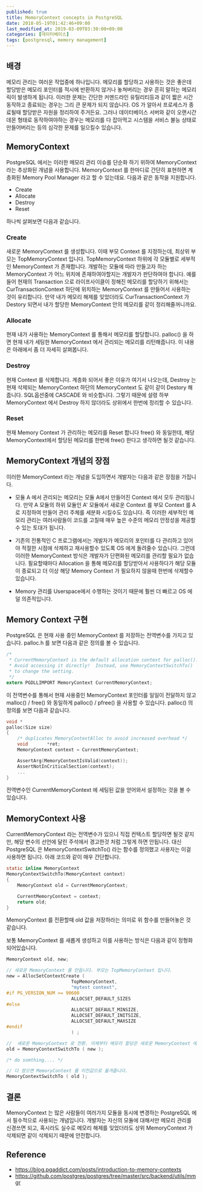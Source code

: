 ```yaml
---
published: true
title: MemoryContext concepts in PostgreSQL 
date: 2018-05-19T01:42:46+09:00
last_modified_at: 2019-03-09T03:30:00+09:00
categories: [데이터베이스]
tags: [postgresql, memory management]
--- 
```


## 배경 

메모리 관리는 여러운 작업중에 하나입니다. 메모리를 할당하고 사용하는 것은 좋은데 할당받은 메모리 포인터를 적시에 반환하지 않거나 놓쳐버리는 경우 흔히 말하는 메모리 릭이 발생하게 됩니다. 이러한 문제는 간단한 커멘드라인 유틸리티등과 같이 짧은 시간 동작하고 종료되는 경우는 그리 큰 문제가 되지 않습니다. OS 가 알아서 프로세스가 종료될때 할당받은 자원을 정리하여 주거든요. 그러나 데이터베이스 서버와 같이 오랜시간 데몬 형태로 동작하여야하는 경우는 메모리를 다 잡아먹고 시스템을 서비스 불능 상태로 만들어버리는 등의 심각한 문제를 일으킬수 있습니다. 


## MemoryContext 

PostgreSQL 에서는 이러한 메모리 관리 이슈를 단순화 하기 위하여 MemoryContext 라는 추상화된 개념을 사용합니다. MemoryContext 를 한마디로 간단히 표현하면 계층화된 Memory Pool Manager 라고 할 수 있는데요. 다음과 같은 동작을 지원합니다. 

* Create 
* Allocate 
* Destroy 
* Reset 

하나씩 살펴보면 다음과 같습니다. 

### Create 

새로운 MemoryContext 를 생성합니다. 이때 부모 Context 를 지정하는데, 최상위 부모는 TopMemoryContext 입니다. TopMemoryContext 하위에 각 모듈별로 세부적인 MemoryContext 가 존재합니다. 개발하는 모듈에 따라 만들고자 하는 MemoryContext 가 어느 위치에 존재하여야할지는 개발자가 판단하여야 합니다. 예를 들어 현재의 Transaction 으로 라이프사이클이 정해진  메모리를 할당하기 위해서는 CurTransactionContext 하단에 위치하는 MemoryContext 를 만들어서 사용하는 것이 유리합니다. 만약 내가 메모리 해제를 잊었더라도 CurTransactionContext 가 Destory 되면서 내가 할당한 MemoryContext 안의 메모리를 같이 정리해줄꺼니까요. 

### Allocate

현재 내가 사용하는 MemoryContext 를 통해서 메모리를 할당합니다. palloc() 을 하면 현재 내가 세팅한 MemoryContext 에서 관리되는 메모리를 리턴해줍니다. 이 내용은 아래에서 좀 더 자세히 살펴봅니다. 

### Destroy 

현재 Context 를 삭제합니다. 계층화 되어서 좋은 이유가 여기서 나오는데, Destroy 는 현재 삭제되는 MemoryContext 하단의 MemoryContext 도 같이 같이 Destory 해줍니다. SQL옵션중에 CASCADE 와 비슷합니다. 그렇기 때문에 설령 하부 MemoryContext 에서 Destroy 하지 않더라도 상위에서 한번에 정리할 수 있습니다. 

### Reset 

현재 Memory Context 가 관리하는 메모리를 Reset 합니다 free() 와 동일한데, 해당 MemoryContext에서 할당된 메모리를 한번에 free() 한다고 생각하면 될것 같습니다. 

## MemoryContext 개념의 장점 

이러한 MemoryContext 라는 개념을 도입하면서 개발자는 다음과 같은 장점을 가집니다. 

* 모듈 A 에서 관리되는 메모리는 모듈 A에서 만들어진 Context 에서 모두 관리됩니다. 만약 A 모듈의 하위 모듈인 A' 모듈에서 새로운 Context 를 부모 Context 를 A 로 지정하여 만들어 관리 주체를 세분화 시킬수도 있습니다. 즉 이러한 세부적인 메모리 관리는 여러사람들이 코드를 고칠때 매우 높은 수준의 메모리 안정성을 제공할 수 있는 토대가 됩니다. 

* 기존의 전통적인 C 프로그램에서는 개발자가 메모리의 포인터를 다 관리하고 있어야 적절한 시점에 삭제하고 재사용할수 있도록 OS 에게 돌려줄수 있습니다. 그런데 이러한 MemoryContext 방식은 개발자가 단편화된 메모리를 관리할 필요가 없습니다. 필요할때마다 Allocation 을 통해 메모리를 할당받아서 사용하다가 해당 모듈이 종료되고 더 이상 해당 Memory Context 가 필요하지 않을때 한번에 삭제할수 있습니다. 

* Memory 관리를 Userspace에서 수행하는 것이기 때문에 훨씬 더 빠르고 OS 에 덜 의존적입니다.  


## Memory Context  구현

PostgreSQL 은 현재 사용 중인 MemoryContext 를 저장하는 전역변수를 가지고 있습니다. palloc.h 를 보면 다음과 같은 정의를 볼 수 있습니다.  

```c
/*
 * CurrentMemoryContext is the default allocation context for palloc().
 * Avoid accessing it directly!  Instead, use MemoryContextSwitchTo()
 * to change the setting.
 */
extern PGDLLIMPORT MemoryContext CurrentMemoryContext;
```

이 전역변수를 통해서 현재 사용중인 MemoryContext 포인터를 일일이 전달하지 않고 malloc() / free() 와 동일하게 palloc() / pfree() 을 사용할 수 있습니다. palloc() 의 정의를 보면 다음과 같습니다. 

```c
void *
palloc(Size size)
{
    /* duplicates MemoryContextAlloc to avoid increased overhead */
    void       *ret;
    MemoryContext context = CurrentMemoryContext;

    AssertArg(MemoryContextIsValid(context));
    AssertNotInCriticalSection(context);
    ...
}
```

전역변수인 CurrentMemoryContext 에 세팅된 값을 얻어와서 설정하는 것을 볼 수 있습니다. 

## MemoryContext 사용

CurrentMemoryContext 라는 전역변수가 있으니 직접 컨텍스트 할당하면 될것 같지만, 해당 변수의 선언에 달린 주석에서 경고한것 처럼 그렇게 하면 안됩니다. 대신 PostgreSQL 은 MemoryContextSwitchTo() 라는 함수를 정의했고 사용자는 이걸 사용하면 됩니다. 아래 코드와 같이 매우 간단합니다. 

```c
static inline MemoryContext
MemoryContextSwitchTo(MemoryContext context)
{
    MemoryContext old = CurrentMemoryContext;

    CurrentMemoryContext = context;
    return old;
}
```

MemoryContext 를 전환할때 old 값을 저장하라는 의미로 위 함수를 만들어놓은 것 같습니다. 

보통 MemoryContext 를 새롭게 생성하고 이를 사용하는 방식은 다음과 같이 정형화 되어있습니다. 

```c
MemoryContext old, new; 

// 새로운 MemoryContext 를 만듭니다. 부모는 TopMemoryContext 입니다. 
new = AllocSetContextCreate (
						TopMemoryContext, 
						"mytest context", 
#if PG_VERSION_NUM >= 90600
						ALLOCSET_DEFAULT_SIZES
#else
						ALLOCSET_DEFAULT_MINSIZE,
						ALLOCSET_DEFAULT_INITSIZE,
						ALLOCSET_DEFAULT_MAXSIZE
#endif
						) ;

//  새로운 MemoryContext 로 전환. 이제부터 메모리 할당은 새로운 MemoryContext 에서 관리됩니다. 
old = MemoryContextSwitchTo ( new ); 

/* do somthing.... */ 

// 다 썼으면 MemoryContext 를 이전값으로 옮겨줍니다. 
MemoryContextSwitchTo ( old ); 

```

## 결론  

MemoryContext 는 많은 사람들이 여러가지 모듈을 동시에 변경하는 PostgreSQL 에서 필수적으로 사용되는 개념입니다. 개발자는 자신의 모듈에 대해서만 메모리 관리를 신경쓰면 되고, 혹시라도 실수로 메모리 해제를 잊었더라도 상위 MemoryContext 가 삭제되면 같이 삭제되기 때문에 안전합니다.  

## Reference 
* https://blog.pgaddict.com/posts/introduction-to-memory-contexts
* https://github.com/postgres/postgres/tree/master/src/backend/utils/mmgr

